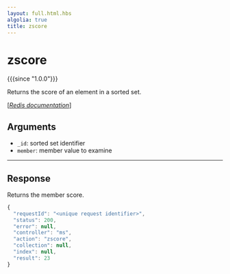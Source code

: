 ```yaml
---
layout: full.html.hbs
algolia: true
title: zscore
---
```



# zscore

{{{since "1.0.0"}}}

Returns the score of an element in a sorted set.

[[_Redis documentation_]](https://redis.io/commands/zscore)


## Arguments

* `_id`: sorted set identifier
* `member`: member value to examine

---

## Response

Returns the member score.

```javascript
{
  "requestId": "<unique request identifier>",
  "status": 200,
  "error": null,
  "controller": "ms",
  "action": "zscore",
  "collection": null,
  "index": null,
  "result": 23
}
```
